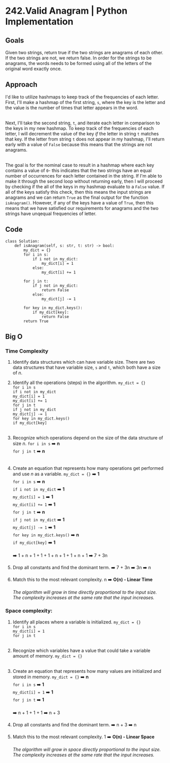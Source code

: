 # 242.Valid Anagram  | Python Implementation

## Goals
<!-- Describe your goals to solve this problem. -->
Given two strings, return true if the two strings are anagrams of each other. If the two strings are not, we return false. In order for the strings to be anagrams, the words needs to be formed using all of the letters of the original word exactly once.

## Approach
<!-- Describe your approach to solving the problem. -->
I'd like to utilize hashmaps to keep track of the frequencies of each letter. First, I'll make a hashmap of the first string, ```s```, where the key is the letter and the value is the number of times that letter appears in the word.<br><br>

Next, I'll take the second string, ```t```, and iterate each letter in comparison to the keys in my new hashmap. To keep track of the frequencies of each letter, I will decrement the value of the key *if* the letter in string ```t``` matches that key. If the letter from string ```t``` does not appear in my hashmap, I'll return early with a value of ```False``` because this means that the strings are not anagrams.<br><br>

The goal is for the nominal case to result in a hashmap where each key contains a value of ```0```- this indicates that the two strings have an equal number of occurrences for each letter contained in the string.  If I'm able to make it through the second loop without returning early, then I will proceed by checking if the all of the keys in my hashmap evaluate to a ```False``` value. If all of the keys satisfy this check, then this means the input strings are anagrams and we can return ```True``` as the final output for the function ```isAnagram()```. However, if any of the keys have a value of ```True```, then this means that we have satisfied our requirements for anagrams and the two strings have unqequal frequencies of letter.

## Code
```
class Solution:
    def isAnagram(self, s: str, t: str) -> bool:
        my_dict = {}
        for i in s:
            if i not in my_dict:
                my_dict[i] = 1
            else:
                my_dict[i] += 1

        for j in t:
            if j not in my_dict:
                return False
            else:
                my_dict[j] -= 1

        for key in my_dict.keys():
            if my_dict[key]:
                return False
        return True
```

## Big O

### Time Complexity
1. Identify data structures which can have variable size.
    There are two data structures that have variable size, ```s``` and ```t```, which both have a size of *n*.
    <br>

2. Identify all the operations (steps) in the algorithm.
    ```my_dict = {}```<br>
    ```for i in s```<br>
    ```if i not in my_dict```<br>
    ```my_dict[i] = 1```<br>
    ```my_dict[i] += 1```<br>
    ```for j in t```<br>
    ```if j not in my_dict```<br>
    ```my_dict[j] -= 1```<br>
    ```for key in my_dict.keys()```<br>
    ```if my_dict[key]```<br>
    <br>

3. Recognize which operations depend on the size of the data structure of size *n*.
    ```for i in s``` ➡️ **n**<br>
    ```for j in t``` ➡️ **n**<br>
    <br>

4. Create an equation that represents how many operations get performed and use *n* as a variable.
    ```my_dict = {}``` ➡️ **1**<br>
    ```for i in s``` ➡️ **n**<br>
    ```if i not in my_dict``` ➡️ **1**<br>
    ```my_dict[i] = 1``` ➡️ **1**<br>
    ```my_dict[i] += 1``` ➡️ **1**<br>
    ```for j in t``` ➡️ **n**<br>
    ```if j not in my_dict``` ➡️ **1**<br>
    ```my_dict[j] -= 1``` ➡️ **1**<br>
    ```for key in my_dict.keys()``` ➡️ **n**<br>
    ```if my_dict[key]``` ➡️ **1**<br>
    <br> ➡️ 1 + n + 1 + 1 + 1 + n + 1 + 1 + n + 1 ➡️ 7 + 3n
    <br>

5. Drop all constants and find the dominant term.
    ➡️ 7 + 3n ➡️ 3n ➡️ n
    <br>

6. Match this to the most relevant complexity.
    n ➡️ **O(n) - Linear Time**<br>
    <br>*The algorithm will grow in time directly proportional to the input size. The complexity increases at the same rate that the input increases.*
    <br>


### Space complexity:
1. Identify all places where a variable is initialized.
    ```my_dict = {}```<br>
    ```for i in s```<br>
    ```my_dict[i] = 1```<br>
    ```for j in t```<br>
    <br>

2. Recognize which variables have a value that could take a variable amount of memory.
    ```my_dict = {}```<br>
    <br>

3. Create an equation that represents how many values are initialized and stored in memory.
    ```my_dict = {}``` ➡️ **n**<br>
    ```for i in s``` ➡️  **1**<br>
    ```my_dict[i] = 1``` ➡️  **1**<br>
    ```for j in t``` ➡️  **1**<br>
    <br> ➡️ n + 1 + 1 + 1 ➡️ n + 3
    <br>

4. Drop all constants and find the dominant term.
    ➡️ n + 3 ➡️ n
    <br>

5. Match this to the most relevant complexity.
    1 ➡️ **O(n) - Linear Space**<br>
    <br>*The algorithm will grow in space directly proportional to the input size. The complexity increases at the same rate that the input increases.*
    <br>